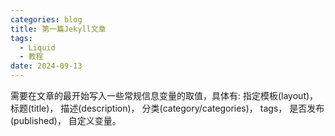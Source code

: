 ```yaml
---
categories: blog
title: 第一篇Jekyll文章
tags:
  - Liquid
  - 教程
date: 2024-09-13
---
```



需要在文章的最开始写入一些常规信息变量的取值，具体有:
指定模板(layout)， 
标题(title)， 
描述(description)， 
分类(category/categories)，
tags， 
是否发布(published)， 
自定义变量。

